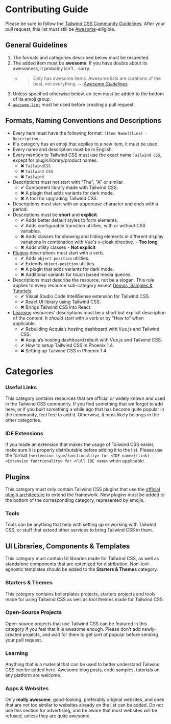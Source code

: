 # Contributing Guide

Please be sure to follow the [Tailwind CSS Community Guidelines](https://github.com/tailwindcss/tailwindcss/blob/master/.github/CODE_OF_CONDUCT.md). After your pull request, this list must still be [Awesome](https://github.com/sindresorhus/awesome)-elligible.

## General Guidelines

1. The formats and categories described below must be respected.
2. The added item must be **awesome**. If you have doubts about its awesomess, it probably isn't... sorry.
   - > Only has awesome items. Awesome lists are curations of the best, not everything. _— [Awesome Guidelines](https://github.com/sindresorhus/awesome/blob/master/pull_request_template.md#requirements-for-your-awesome-list)_
3. Unless specified otherwise below, an item must be added to the bottom of its emoji group.
4. [`awesome-lint`](https://github.com/sindresorhus/awesome-lint) must be used before creating a pull request.

## Formats, Naming Conventions and Descriptions

- Every item must have the following format: `[Item Name](link) - Description.`.
- If a category has an emoji that applies to a new item, it must be used.
- Every name and description must be in English.
- Every mention to Tailwind CSS must use the exact name `Tailwind CSS`, except for plugin/library/product names.
  - ✖ `TailwindCSS`
  - ✖ `tailwind CSS`
  - ✖ `Tailwind`
- Descriptions must not start with "The", "A" or similar.
  - ✔ Component library made with Tailwind CSS.
  - ✖ A plugin that adds variants for dark mode.
  - ✖ A tool for upgrading Tailwind CSS.
- Descriptions must start with an uppercase character and ends with a period.
- Descriptions must be **short** and **explicit**.
  - ✔ Adds better default styles to form elements.
  - ✔ Adds configurable transition utilities, with or without CSS variables.
  - ✖ Adds classes for showing and hiding elements in different display variations in combination with Vue's v-cloak directive. - **Too long**
  - ✖ Adds utility classes - **Not explicit**
- [Plugins](README.md/#plugins) descriptions must start with a verb.
  - ✔ Adds `object-position` utilities.
  - ✔ Extends `object-position` utilities.
  - ✖ A plugin that adds variants for dark mode.
  - ✖ Additional variants for touch based media queries.
- Descriptions must describe the resource, not be a slogan. This rule applies to every resource sub-category except [Demos, Samples & Tutorials](README.md/#demos-samples--tutorials).
  - ✔ Visual Studio Code IntelliSense extension for Tailwind CSS.
  - ✔ React UI library using Tailwind CSS.
  - ✖ Brings Tailwind CSS into React.
- [Learning](README.md/#learning) resources' descriptions must be a short but explicit description of the content. It _should_ start with a verb or by "How to" when applicable.
  - ✔ Rebuilding Acquia’s hosting dashboard with Vue.js and Tailwind CSS.
  - ✖ Acquia’s hosting dashboard rebuilt with Vue.js and Tailwind CSS.
  - ✔ How to setup Tailwind CSS in Phoenix 1.4.
  - ✖ Setting up Tailwind CSS in Phoenix 1.4

# Categories

### Useful Links

This category contains resources that are official _or_ widely known and used in the Tailwind CSS community. If you find something that we forgot to add here, or if you built something a while ago that has become quite popular in the community, feel free to add it. Otherwise, it most likely belongs in the other categories.

### IDE Extensions

If you made an extension that makes the usage of Tailwind CSS easier, make sure it is properly distributable before adding it to the list. Please use the format `[<extension type/functionality> for <IDE name>](link) - <Extension functionality> for <Full IDE name>` when applicable.

## Plugins

This category must only contain Tailwind CSS plugins that use the [official plugin architecture](https://tailwindcss.com/docs/plugins/) to extend the framework. New plugins must be added to the bottom of the corresponding category, represented by emojis.

### Tools

Tools can be anything that help with setting up or working with Tailwind CSS, or stuff that extend other services to bring Tailwind CSS in them.

## UI Libraries, Components & Templates

This category must contain UI libraries made for Tailwind CSS, as well as standalone components that are optimized for distribution. Non-tool-agnostic templates should be added to the **Starters & Themes** category.

### Starters & Themes

This category contains boilerplates projects, starters projects and tools made for using Tailwind CSS as well as tool themes made for Tailwind CSS.

### Open-Source Projects

Open-source projects that use Tailwind CSS can be featured in this category if you feel that it is awesome enough. Please don't add newly-created projects, and wait for them to get sort of popular before sending your pull request.

### Learning

Anything that is a material that can be used to better understand Tailwind CSS can be added here. Awesome blog posts, code samples, tutorials on any platform are welcome.

### Apps & Websites

Only **really awesome**, good-looking, preferably original websites, and ones that are not too similar to websites already on the list can be added. Do not use this section for advertising, and be aware that most websites will be refused, unless they are quite awesome.
